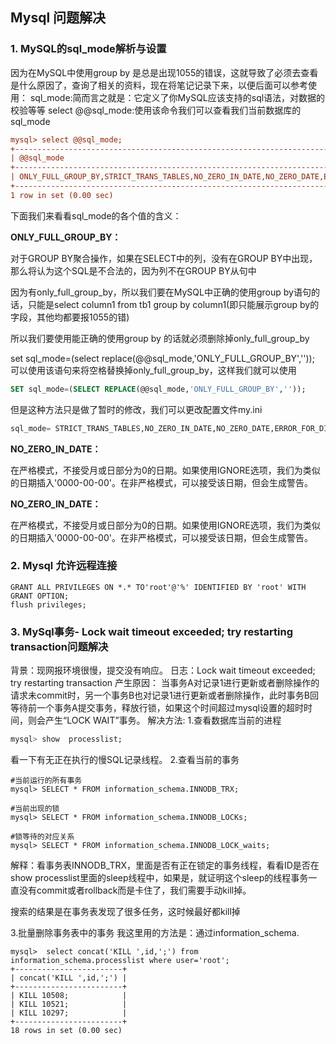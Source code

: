 Mysql 问题解决
---
### 1. MySQL的sql_mode解析与设置
因为在MySQL中使用group by 是总是出现1055的错误，这就导致了必须去查看是什么原因了，查询了相关的资料，现在将笔记记录下来，以便后面可以参考使用：
sql_mode:简而言之就是：它定义了你MySQL应该支持的sql语法，对数据的校验等等
select @@sql_mode:使用该命令我们可以查看我们当前数据库的sql_mode
```ini
mysql> select @@sql_mode;
+-------------------------------------------------------------------------------------------------------------------------------------------+
| @@sql_mode                                                                                                                                |
+-------------------------------------------------------------------------------------------------------------------------------------------+
| ONLY_FULL_GROUP_BY,STRICT_TRANS_TABLES,NO_ZERO_IN_DATE,NO_ZERO_DATE,ERROR_FOR_DIVISION_BY_ZERO,NO_AUTO_CREATE_USER,NO_ENGINE_SUBSTITUTION |
+-------------------------------------------------------------------------------------------------------------------------------------------+
1 row in set (0.00 sec)
```
下面我们来看看sql_mode的各个值的含义：

**ONLY_FULL_GROUP_BY：**

对于GROUP BY聚合操作，如果在SELECT中的列，没有在GROUP BY中出现，那么将认为这个SQL是不合法的，因为列不在GROUP BY从句中

因为有only_full_group_by，所以我们要在MySQL中正确的使用group by语句的话，只能是select column1 from tb1 group by column1(即只能展示group by的字段，其他均都要报1055的错)

所以我们要使用能正确的使用group by 的话就必须删除掉only_full_group_by

set sql_mode=(select replace(@@sql_mode,'ONLY_FULL_GROUP_BY','')); 可以使用该语句来将空格替换掉only_full_group_by，这样我们就可以使用
```sql
SET sql_mode=(SELECT REPLACE(@@sql_mode,'ONLY_FULL_GROUP_BY',''));
```
但是这种方法只是做了暂时的修改，我们可以更改配置文件my.ini
```sql
sql_mode= STRICT_TRANS_TABLES,NO_ZERO_IN_DATE,NO_ZERO_DATE,ERROR_FOR_DIVISION_BY_ZERO,NO_AUTO_CREATE_USER,NO_ENGINE_SUBSTITUTION
```

**NO_ZERO_IN_DATE：**

 在严格模式，不接受月或日部分为0的日期。如果使用IGNORE选项，我们为类似的日期插入'0000-00-00'。在非严格模式，可以接受该日期，但会生成警告。

**NO_ZERO_IN_DATE：**

 在严格模式，不接受月或日部分为0的日期。如果使用IGNORE选项，我们为类似的日期插入'0000-00-00'。在非严格模式，可以接受该日期，但会生成警告。

### 2. Mysql 允许远程连接

```mysql
GRANT ALL PRIVILEGES ON *.* TO'root'@'%' IDENTIFIED BY 'root' WITH GRANT OPTION;
flush privileges;
```

### 3. MySql事务- Lock wait timeout exceeded; try restarting transaction问题解决
背景：现网报环境很慢，提交没有响应。
日志：Lock wait timeout exceeded; try restarting transaction
产生原因：
当事务A对记录1进行更新或者删除操作的请求未commit时，另一个事务B也对记录1进行更新或者删除操作，此时事务B回等待前一个事务A提交事务，释放行锁，如果这个时间超过mysql设置的超时时间，则会产生“LOCK WAIT”事务。
解决方法:
1.查看数据库当前的进程

```sql
mysql> show  processlist;
```
看一下有无正在执行的慢SQL记录线程。
2.查看当前的事务
```mysql
#当前运行的所有事务
mysql> SELECT * FROM information_schema.INNODB_TRX;

#当前出现的锁
mysql> SELECT * FROM information_schema.INNODB_LOCKs;

#锁等待的对应关系
mysql> SELECT * FROM information_schema.INNODB_LOCK_waits;
```
解释：看事务表INNODB_TRX，里面是否有正在锁定的事务线程，看看ID是否在show processlist里面的sleep线程中，如果是，就证明这个sleep的线程事务一直没有commit或者rollback而是卡住了，我们需要手动kill掉。

搜索的结果是在事务表发现了很多任务，这时候最好都kill掉

3.批量删除事务表中的事务
我这里用的方法是：通过information_schema.
```mysql
mysql>  select concat('KILL ',id,';') from information_schema.processlist where user='root';
+------------------------+
| concat('KILL ',id,';') |
+------------------------+
| KILL 10508;            |
| KILL 10521;            |
| KILL 10297;            |
+------------------------+
18 rows in set (0.00 sec)
```